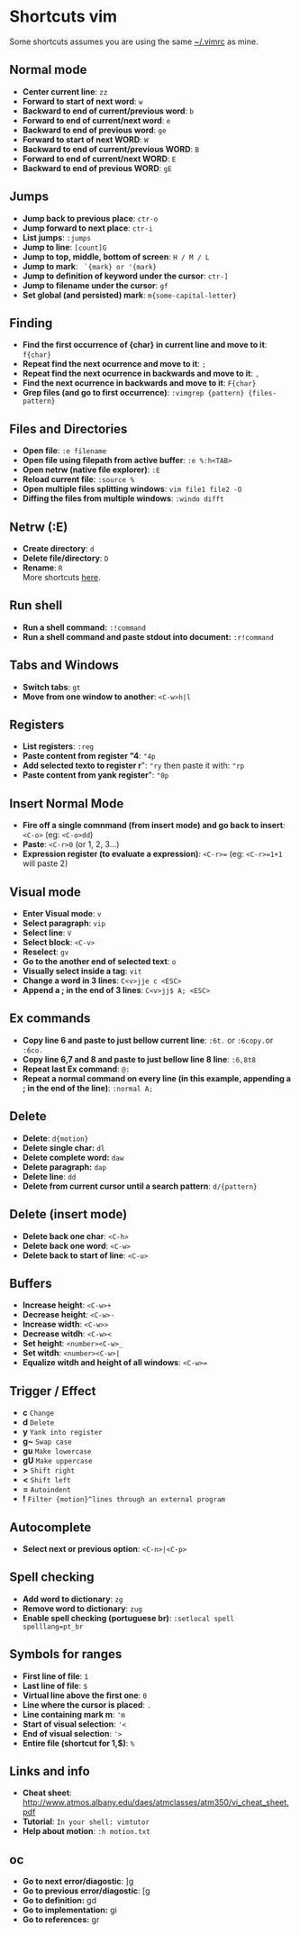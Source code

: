 # Shortcuts vim

Some shortcuts assumes you are using the same [~/.vimrc](https://github.com/marciofrayze/dot-files/tree/master/vim) as mine.

## Normal mode
* **Center current line**: ```zz```
* **Forward to start of next word**: ```w```
* **Backward to end of current/previous word**: ```b```
* **Forward to end of current/next word**: ```e```
* **Backward to end of previous word**: ```ge```
* **Forward to start of next WORD**: ```W```
* **Backward to end of current/previous WORD**: ```B```
* **Forward to end of current/next WORD**: ```E```
* **Backward to end of previous WORD**: ```gE```

## Jumps
* **Jump back to previous place**: ```ctr-o```
* **Jump forward to next place**: ```ctr-i```
* **List jumps**: ```:jumps```
* **Jump to line**: ```[count]G```
* **Jump to top, middle, bottom of screen**: ```H / M / L```
* **Jump to mark**: ``` `{mark} or '{mark}```
* **Jump to definition of keyword under the cursor**: ```ctr-]```
* **Jump to filename under the cursor**: ```gf```
* **Set global (and persisted) mark**: ```m{some-capital-letter}```

## Finding
* **Find the first occurrence of {char} in current line and move to it**: ```f{char}```
* **Repeat find the next ocurrence and move to it**: ```;```
* **Repeat find the next ocurrence in backwards and move to it**: ```,```
* **Find the next ocurrence in backwards and move to it**: ```F{char}```
* **Grep files (and go to first occurrence)**: ```:vimgrep {pattern} {files-pattern}```

## Files and Directories
* **Open file**: ```:e filename```
* **Open file using filepath from active buffer**: ```:e %:h<TAB>```
* **Open netrw (native file explorer)**: ```:E```
* **Reload current file**: ```:source %```
* **Open multiple files splitting windows**: ```vim file1 file2 -O```
* **Diffing the files from multiple windows**: ```:windo difft```

## Netrw (:E)
* **Create directory**: ```d```
* **Delete file/directory**: ```D```
* **Rename**: ```R```  
More shortcuts [here](https://gist.github.com/danidiaz/37a69305e2ed3319bfff9631175c5d0f).

## Run shell
* **Run a shell command:** ```:!command```
* **Run a shell command and paste stdout into document:** ```:r!command```

## Tabs and Windows
* **Switch tabs**: ```gt```
* **Move from one window to another**: ```<C-w>h|l```

## Registers
* **List registers**: ```:reg```
* **Paste content from register "4**: ```"4p```
* **Add selected texto to register r**": ```"ry``` then paste it with: ```"rp```
* **Paste content from yank register**": ```"0p```

## Insert Normal Mode
* **Fire off a single comnmand (from insert mode) and go back to insert**: ```<C-o>``` (eg: ```<C-o>dd```)
* **Paste**: ```<C-r>0``` (or 1, 2, 3...)
* **Expression register (to evaluate a expression)**: ```<C-r>=``` (eg: ```<C-r>=1+1``` will paste 2)

## Visual mode
* **Enter Visual mode**: ```v```
* **Select paragraph**: ```vip```
* **Select line**: ```V```
* **Select block**: ```<C-v>```
* **Reselect**: ```gv```
* **Go to the another end of selected text**: ```o```
* **Visually select inside a tag**: ```vit```
* **Change a word in 3 lines**: ```C<v>jje c <ESC>```
* **Append a ; in the end of 3 lines**: ```C<v>jj$ A; <ESC>```

## Ex commands
* **Copy line 6 and paste to just bellow current line**: ```:6t.``` or ```:6copy.```or ```:6co.```
* **Copy line 6,7 and 8 and paste to just bellow line 8 line**: ```:6,8t8```
* **Repeat last Ex command**: ```@:```
* **Repeat a normal command on every line (in this example, appending a ; in the end of the line)**: ```:normal A;```

## Delete
* **Delete**: ```d{motion}```
* **Delete single char:** ```dl```
* **Delete complete word:** ```daw```
* **Delete paragraph:** ```dap```
* **Delete line**: ```dd```
* **Delete from current cursor until a search pattern**: ```d/{pattern}```

## Delete (insert mode)
* **Delete back one char**: ```<C-h>```
* **Delete back one word**: ```<C-w>```
* **Delete back to start of line**: ```<C-u>```

## Buffers
* **Increase height**: ```<C-w>+```
* **Decrease height**: ```<C-w>-```
* **Increase width**: ```<C-w>>```
* **Decrease witdh**: ```<C-w><```
* **Set height**: ```<number><C-w>_```
* **Set witdh**: ```<number><C-w>|```
* **Equalize witdh and height of all windows**: ```<C-w>=```

## Trigger / Effect
* **c** ```Change```
* **d** ```Delete```
* **y** ```Yank into register```
* **g~** ```Swap case```
* **gu** ```Make lowercase```
* **gU** ```Make uppercase```
* **>** ```Shift right```
* **<** ```Shift left```
* **=** ```Autoindent```
* **!** ```Filter {motion}^lines through an external program```

## Autocomplete
* **Select next or previous option**: ```<C-n>|<C-p>``` 

## Spell checking
* **Add word to dictionary**: ```zg```
* **Remove word to dictionary**: ```zug```
* **Enable spell checking (portuguese br)**: ```:setlocal spell spelllang=pt_br```

## Symbols for ranges
* **First line of file**: ```1```
* **Last line of file**: ```$```
* **Virtual line above the first one**: ```0```
* **Line where the cursor is placed**: ```.```
* **Line containing mark m**: ```'m```
* **Start of visual selection**: ```'<```
* **End of visual selection**: ```'>```
* **Entire file (shortcut for 1,$)**: ```%```

## Links and info
* **Cheat sheet**: http://www.atmos.albany.edu/daes/atmclasses/atm350/vi_cheat_sheet.pdf
* **Tutorial**: ```In your shell: vimtutor```
* **Help about motion**: ```:h motion.txt```

## oc
* **Go to next error/diagostic**: ]g  
* **Go to previous error/diagostic**: [g  
* **Go to definition:** gd  
* **Go to implementation:** gi  
* **Go to references:** gr  
